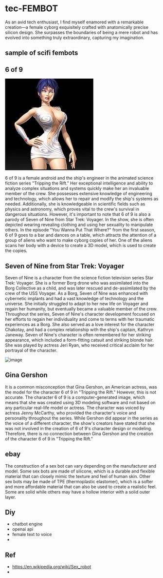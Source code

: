 # tec-FEMBOT
As an avid tech enthusiast, I find myself enamored with a remarkable creation—a female cyborg exquisitely crafted with anatomically precise silicon design. She surpasses the boundaries of being a mere robot and has evolved into something truly extraordinary, capturing my imagination.
 
## sample of scifi fembots
## 6 of 9
![](https://github.com/SteveJustin1963/tec-FEMBOT/blob/master/pics/pic1.jpg)

6 of 9 is a female android and the ship's engineer in the animated science fiction series "Tripping the Rift." Her exceptional intelligence and ability to analyze complex situations and systems quickly make her an invaluable member of the crew. She possesses extensive knowledge of engineering and technology, which allows her to repair and modify the ship's systems as needed. Additionally, she is knowledgeable in scientific fields such as physics and astronomy, which proves vital to the crew's survival in dangerous situations. However, it's important to note that 6 of 9 is also a parody of Seven of Nine from Star Trek: Voyager. In the show, she is often depicted wearing revealing clothing and using her sexuality to manipulate others. In the episode "You Wanna Put That Where?" from the first season, 6 of 9 goes to a bar and dances on a table, which attracts the attention of a group of aliens who want to make cyborg copies of her. One of the aliens scans her body with a device to create a 3D model, which is used to create the copies.


## Seven of Nine from Star Trek: Voyager
Seven of Nine is a character from the science fiction television series Star Trek: Voyager. She is a former Borg drone who was assimilated into the Borg Collective as a child, and was later rescued and de-assimilated by the crew of the USS Voyager. As a Borg, Seven of Nine was enhanced with cybernetic implants and had a vast knowledge of technology and the universe. She initially struggled to adapt to her new life on Voyager and regain her humanity, but eventually became a valuable member of the crew. Throughout the series, Seven of Nine's character development focused on her efforts to regain her individuality and come to terms with her traumatic experiences as a Borg. She also served as a love interest for the character Chakotay, and had a complex relationship with the ship's captain, Kathryn Janeway. Seven of Nine's character is often remembered for her striking appearance, which included a form-fitting catsuit and striking blonde hair. She was played by actress Jeri Ryan, who received critical acclaim for her portrayal of the character.

![image](https://user-images.githubusercontent.com/58069246/220515207-708ac382-f796-4c6e-8830-a13f9be4e8a2.png)


## Gina Gershon
It is a common misconception that Gina Gershon, an American actress, was the model for the character 6 of 9 in "Tripping the Rift." However, this is not accurate. The character 6 of 9 is a computer-generated image, which means that she was created using 3D modeling software and not based on any particular real-life model or actress. The character was voiced by actress Jenny McCarthy, who provided the character's voice and personality throughout the series.
While Gershon did appear in the series as the voice of a different character, the show's creators have stated that she was not involved in the creation of 6 of 9's character design or modeling. Therefore, there is no connection between Gina Gershon and the creation of the character 6 of 9 in "Tripping the Rift."

## ebay
The construction of a sex bot can vary depending on the manufacturer and model. Some sex bots are made of silicone, which is a durable and flexible material that can closely mimic the texture and feel of human skin. Other sex bots may be made of TPE (thermoplastic elastomer), which is a softer and more affordable material that can also be used to create a realistic feel. Some are solid while others may have a hollow interior with a solid outer layer. 

## Diy
- chatbot engine
- openai api
- female text to voice
-  


## Ref 
- https://en.wikipedia.org/wiki/Sex_robot
- 
